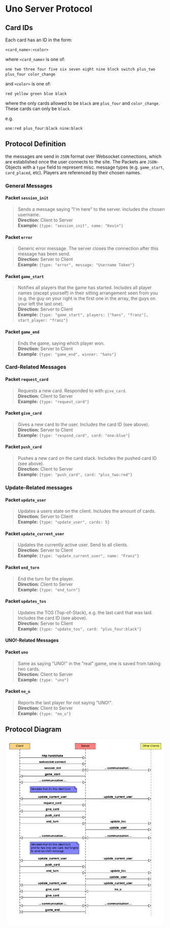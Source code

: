 # Uno Server Protocol

## Card IDs

Each card has an ID in the form:

```
<card_name>:<color>
```

where `<card_name>` is one of:

```
one two three four five six seven eight nine block switch plus_two plus_four color_change
```

and `<color>` is one of:

```
red yellow green blue black
```

where the only cards allowed to be `black` are `plus_four` and `color_change`. These cards can only be `black`. 

e.g.

```
one:red plus_four:black nine:block
```



## Protocol Definition

the messages are send in `JSON` format over Websocket connections, which are established once the user connects to the site. The Packets are `JSON`-Objects with a `type` field to represent misc. message types (e.g. `game_start`, `card_placed`, etc). Players are referenced by their chosen names.

### General Messages

#### Packet `session_init`
> Sends a message saying "I'm here" to the server. Includes the chosen username.  
> **Direction:** Client to Server  
> **Example:** `{type: "session_init", name: "Kevin"}`

#### Packet `error`
> Generic error message. The server closes the connection after this message has been send.  
> **Direction:** Server to Client  
> **Example:** `{type: "error", message: "Username Taken"}`

#### Packet `game_start`
> Notifies all players that the game has started. Includes all player names (except yourself) in their sitting arrangement seen from you (e.g. the guy on your right is the first one in the array, the guys on your left the last one).  
> **Direction:** Server to Client  
> **Example:** `{type: "game_start", players: ["hans", "franz"], start_player: "franz"}`

#### Packet `game_end`
> Ends the game, saying which player won.  
> **Direction:** Server to Client  
> **Example**: `{type: "game_end", winner: "hans"}`

### Card-Related Messages

#### Packet `request_card`

> Requests a new card. Responded to with `give_card`.  
> **Direction:** Client to Server  
> **Example:** `{type: "request_card"}`

#### Packet `give_card`

> Gives a new card to the user. Includes the card ID (see above).  
> **Direction:** Server to Client  
> **Example:** `{type: "respond_card", card: "one:blue"}`

#### Packet `push_card`

> Pushes a new card on the card stack. Includes the pushed card ID (see above).  
> **Direction:** Client to Server  
> **Example:** `{type: "push_card", card: "plus_two:red"}`

### Update-Related messages

#### Packet `update_user`

> Updates a users state on the client. Includes the amount of cards.  
> **Direction:** Server to Client  
> **Example:** `{type: "update_user", cards: 5}`

#### Packet `update_current_user`

> Updates the currently active user. Send to all clients.  
> **Direction:** Server to Client  
> **Example:** `{type: "update_current_user", name: "Franz"}`

#### Packet `end_turn`

> End the turn for the player.  
> **Direction:** Client to Server  
> **Example:** `{type: "end_turn"}`

#### Packet `updates_tos`

> Updates the TOS (Top-of-Stack), e.g. the last card that was laid. Includes the card ID (see above).  
> **Direction:** Server to Client  
> **Example:** `{type: "update_tos", card: "plus_four:black"}`

#### UNO!-Related Messages

#### Packet `uno`

> Same as saying "UNO!" in the "real" game, one is saved from taking two cards.  
> **Direction:** Client to Server  
> **Example:** `{type: "uno"}`

#### Packet `no_u`

> Reports the last player for not saying "UNO!".  
> **Direction:** Client to Server  
> **Example:** `{type: "no_u"}`

## Protocol Diagram

![](protocol-diagram.png)
